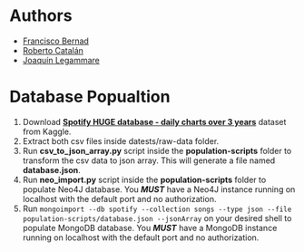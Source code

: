 # Authors
- [Francisco Bernad](https://github.com/FrBernad)
- [Roberto Catalán](https://github.com/rcatalan98)
- [Joaquín Legammare](https://github.com/JoacoLega)

# Database Popualtion
1. Download **[Spotify HUGE database - daily charts over 3 years](https://www.kaggle.com/pepepython/spotify-huge-database-daily-charts-over-3-years?select=Final+database.csv)** dataset from Kaggle.
2. Extract both csv files inside datests/raw-data folder.
3. Run **csv_to_json_array.py** script inside the **population-scripts** folder to transform the csv data to json array. This will generate a file named **database.json**.
4. Run **neo_import.py** script inside the **population-scripts** folder to populate Neo4J database. You ***MUST*** have a Neo4J instance running on localhost with the default port and no authorization.
5. Run ```mongoimport --db spotify --collection songs --type json --file population-scripts/database.json --jsonArray``` on your desired shell to populate MongoDB database. You ***MUST*** have a MongoDB instance running on localhost with the default port and no authorization.



